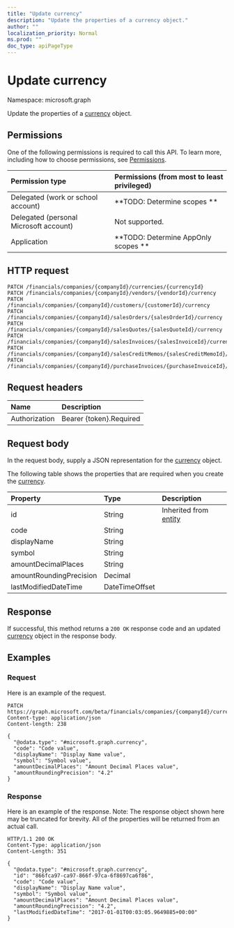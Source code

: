 ```yaml
---
title: "Update currency"
description: "Update the properties of a currency object."
author: ""
localization_priority: Normal
ms.prod: ""
doc_type: apiPageType
---
```


# Update currency

Namespace: microsoft.graph

Update the properties of a [currency](../resources/currency.md) object.

## Permissions
One of the following permissions is required to call this API. To learn more, including how to choose permissions, see [Permissions](/concepts/permissions-reference.md).

|Permission type|Permissions (from most to least privileged)|
|:---|:---|
|Delegated (work or school account)|**TODO: Determine scopes **|
|Delegated (personal Microsoft account)|Not supported.|
|Application|**TODO: Determine AppOnly scopes **|

## HTTP request
<!-- {
  "blockType": "ignored"
}
-->
``` http
PATCH /financials/companies/{companyId}/currencies/{currencyId}
PATCH /financials/companies/{companyId}/vendors/{vendorId}/currency
PATCH /financials/companies/{companyId}/customers/{customerId}/currency
PATCH /financials/companies/{companyId}/salesOrders/{salesOrderId}/currency
PATCH /financials/companies/{companyId}/salesQuotes/{salesQuoteId}/currency
PATCH /financials/companies/{companyId}/salesInvoices/{salesInvoiceId}/currency
PATCH /financials/companies/{companyId}/salesCreditMemos/{salesCreditMemoId}/currency
PATCH /financials/companies/{companyId}/purchaseInvoices/{purchaseInvoiceId}/currency
```

## Request headers
|Name|Description|
|:---|:---|
|Authorization|Bearer {token}.Required|

## Request body
In the request body, supply a JSON representation for the [currency](../resources/currency.md) object.

The following table shows the properties that are required when you create the [currency](../resources/currency.md).

|Property|Type|Description|
|:---|:---|:---|
|id|String| Inherited from [entity](../resources/entity.md)|
|code|String||
|displayName|String||
|symbol|String||
|amountDecimalPlaces|String||
|amountRoundingPrecision|Decimal||
|lastModifiedDateTime|DateTimeOffset||



## Response
If successful, this method returns a `200 OK` response code and an updated [currency](../resources/currency.md) object in the response body.

## Examples

### Request
Here is an example of the request.
<!-- {
  "blockType": "request",
  "name": "update_currency"
}
-->
``` http
PATCH https://graph.microsoft.com/beta/financials/companies/{companyId}/currencies/{currencyId}
Content-type: application/json
Content-length: 238

{
  "@odata.type": "#microsoft.graph.currency",
  "code": "Code value",
  "displayName": "Display Name value",
  "symbol": "Symbol value",
  "amountDecimalPlaces": "Amount Decimal Places value",
  "amountRoundingPrecision": "4.2"
}
```

### Response
Here is an example of the response. Note: The response object shown here may be truncated for brevity. All of the properties will be returned from an actual call.
<!-- {
  "blockType": "response",
  "truncated": true
}
-->
``` http
HTTP/1.1 200 OK
Content-Type: application/json
Content-Length: 351

{
  "@odata.type": "#microsoft.graph.currency",
  "id": "866fca97-ca97-866f-97ca-6f8697ca6f86",
  "code": "Code value",
  "displayName": "Display Name value",
  "symbol": "Symbol value",
  "amountDecimalPlaces": "Amount Decimal Places value",
  "amountRoundingPrecision": "4.2",
  "lastModifiedDateTime": "2017-01-01T00:03:05.9649885+00:00"
}
```


